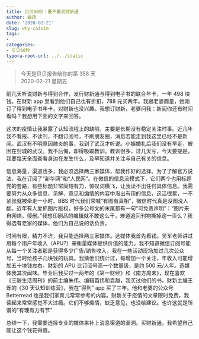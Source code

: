 ```yaml
---
title: 贝贝60秒：要不要买财新通
author: 曲政
date: '2020-02-21'
slug: why-caixin
tags:
- 
categories:
- 贝贝60秒
typora-root-url: ../../static
---
```

> 今天是贝贝报告给你的第 358 天   
> 2020-02-21 星期五 

前几天听说财新与得到合作，发行财新通与得到电子书的联合年卡，一年 498 块钱。在财新 app 里看到他们自己也有折扣，788 元买两年。我跟老婆商量，她刚订了得到电子书年卡，对财新也没兴趣。我想订财新，老婆问我：新闻你还有时间看吗？我想用下面的文字来回答。

这次的疫情让我暴露了认知流程上的缺陷，主要是长期没有稳定关注时事。近几年我不看报、不读刊，不翻订阅号，不刷朋友圈，消息若能走到我这里已经不是新闻。武汉有不明原因肺炎的事，我到了武汉才听说。小姨婚礼后我们没有早走，被困在封城的武汉。我不后悔，却得吸取教训。教训很多，过几天写，今天要提是，我要每天全面查看身边在发生什么，及早知道并关注与自己有关的信息。

信息海量，渠道也多，我必须选择两三家媒体，帮我作好的选择。为了了解官方说法，我在订阅了“新华网”和“人民网”。在微信的信息流模式下，它们两个也用标题党的套路，有些标题非常简短有力，惊叹词横飞，让我读不出任何具体信息。我需要努力从众多信息、见解、意见和煽情的内容中淘出有用的信息，这活很累，一不紧张就被牵走一小时。BBS 时代我们常喊“有图有真相”，微信时代真是没图没人翻。近年有人爱抓图片版权，好多公号文的末尾都有一句“可免责声明”：“图片来自网络，侵删。”我想印刷品的编辑就不敢这么干，难道追回刊物撕掉这一页么？我得选有老家的媒体，他们为自己说的话负责。

时间有限，精力不济，我只能选择两三家媒体。选媒体我首先看钱。吴军老师讲过用每个用户年收入（APU?）来衡量媒体提供价值的能力。我不知道微信订阅号能从每一个关注者那是获得多少广告/销售收入，我在一些活动现场加过几次公众号，当时给孩子几块钱的玩具。我猜他们统计过，每增加一个关注，年收入可能增加五十块钱左右。财新的 APU 比订阅号高一个数量级，是约 500 元/人年。选媒体我其次闻味。毕业后我买过一两年的《第一财经》和《南方周末》，现在喜欢《三联生活周刊》的前主编朱伟、编辑苗炜和袁越，我买过他们的书。财新主编王烁的《30 天认知训练营》，我在“得到” app 买了三年。他和老婆的公众号 Betterread 也是我们家育儿常常参考的内容。财新关于疫情的文章限时免费，我读起来常常感觉不大过瘾。它们不够煽情，缺乏意见，也没给建议。也许这就是所谓的“有理有力有节”

总结一下，我需要选择专业的媒体来补上消息渠道的漏洞。买财新通，我希望自己能让这个钱花得值。